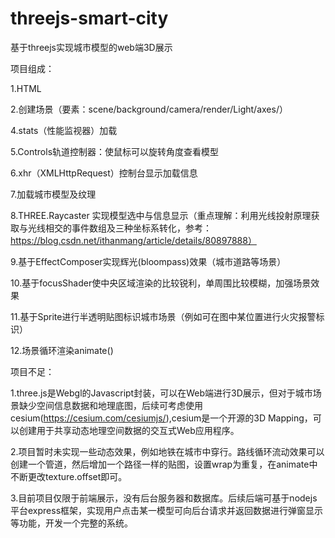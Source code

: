 # threejs-smart-city
基于threejs实现城市模型的web端3D展示

项目组成：

1.HTML

2.创建场景（要素：scene/background/camera/render/Light/axes/）

4.stats（性能监视器）加载

5.Controls轨道控制器：使鼠标可以旋转角度查看模型

6.xhr（XMLHttpRequest）控制台显示加载信息

7.加载城市模型及纹理

8.THREE.Raycaster 实现模型选中与信息显示（重点理解：利用光线投射原理获取与光线相交的事件数组及三种坐标系转化，参考：https://blog.csdn.net/ithanmang/article/details/80897888）

9.基于EffectComposer实现辉光(bloompass)效果（城市道路等场景）

10.基于focusShader使中央区域渲染的比较锐利，单周围比较模糊，加强场景效果

11.基于Sprite进行半透明贴图标识城市场景（例如可在图中某位置进行火灾报警标识）

12.场景循环渲染animate()

项目不足：

1.three.js是Webgl的Javascript封装，可以在Web端进行3D展示，但对于城市场景缺少空间信息数据和地理底图，后续可考虑使用cesium(https://cesium.com/cesiumjs/),cesium是一个开源的3D Mapping，可以创建用于共享动态地理空间数据的交互式Web应用程序。

2.项目暂时未实现一些动态效果，例如地铁在城市中穿行。路线循环流动效果可以创建一个管道，然后增加一个路径一样的贴图，设置wrap为重复，在animate中不断更改texture.offset即可。

3.目前项目仅限于前端展示，没有后台服务器和数据库。后续后端可基于nodejs平台express框架，实现用户点击某一模型可向后台请求并返回数据进行弹窗显示等功能，开发一个完整的系统。
